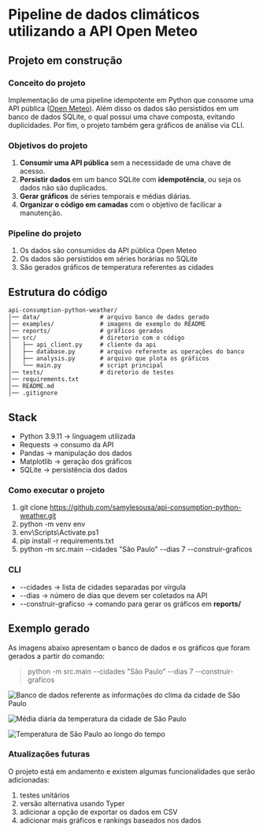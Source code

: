 # Pipeline de dados climáticos utilizando a API Open Meteo
## Projeto em construção


### Conceito do projeto
Implementação de uma pipeline idempotente em Python que consome uma API pública ([Open Meteo](https://open-meteo.com/)). Além disso os dados são persistidos em um banco de dados SQLite, o qual possui uma chave composta, evitando duplicidades. Por fim, o projeto também gera gráficos de análise via CLI.

### Objetivos do projeto
1. **Consumir uma API pública** sem a necessidade de uma chave de acesso.
2. **Persistir dados** em um banco SQLite com **idempotência**, ou seja os dados não são duplicados.
3. **Gerar gráficos** de séries temporais e médias diárias.
4. **Organizar o código em camadas** com o objetivo de facilicar a manutenção.


### Pipeline do projeto
1) Os dados são consumidos da API pública Open Meteo 
2) Os dados são persistidos em séries horárias no SQLite
3) São gerados gráficos de temperatura referentes as cidades


## Estrutura do código
```
api-consumption-python-weather/
│── data/                 # arquivo banco de dados gerado
│── examples/             # imagens de exemplo do README
│── reports/              # gráficos gerados
│── src/                  # diretorio com o código
│   ├── api_client.py     # cliente da api
│   ├── database.py       # arquivo referente as operações do banco
│   ├── analysis.py       # arquivo que plota os gráficos
│   └── main.py           # script principal
│── tests/                # diretorio de testes
│── requirements.txt
│── README.md
│── .gitignore
```


## Stack
* Python 3.9.11 -> linguagem utilizada
* Requests -> consumo da API
* Pandas -> manipulação dos dados
* Matplotlib -> geração dos gráficos
* SQLite -> persistência dos dados



### Como executar o projeto
1. git clone https://github.com/samylesousa/api-consumption-python-weather.git
2. python -m venv env
3. env\Scripts\Activate.ps1
4. pip install -r requirements.txt
5. python -m src.main --cidades "São Paulo" --dias 7 --construir-graficos


### CLI
* --cidades -> lista de cidades separadas por vírgula
* --dias -> número de dias que devem ser coletados na API
* --construir-graficso -> comando para gerar os gráficos em **reports/**

## Exemplo gerado
As imagens abaixo apresentam o banco de dados e os gráficos que foram gerados a partir do comando:

>python -m src.main --cidades "São Paulo" --dias 7 --construir-graficos


![Banco de dados referente as informações do clima da cidade de São Paulo](examples\banco_dados_são_paulo.png)

![Média diária da temperatura da cidade de São Paulo](examples\temperatura_diaria_são-paulo.png)

![Temperatura de São Paulo ao longo do tempo](examples\temperatura_por_tempo_são-paulo.png)

### Atualizações futuras
O projeto está em andamento e existem algumas funcionalidades que serão adicionadas:
1. testes unitários
2. versão alternativa usando Typer
3. adicionar a opção de exportar os dados em CSV
4. adicionar mais gráficos e rankings baseados nos dados